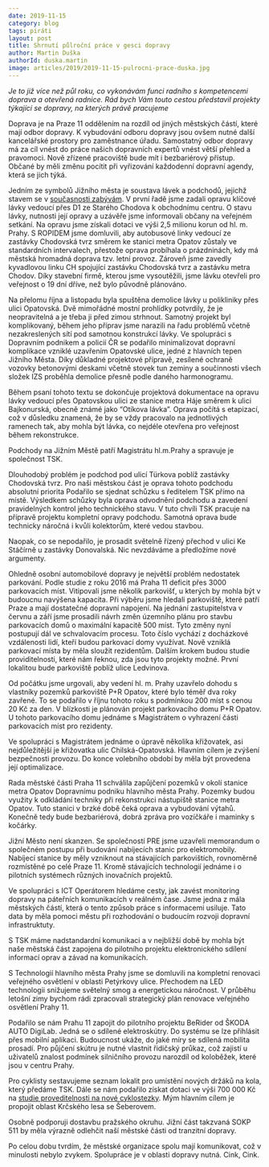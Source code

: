 ```yaml
---
date: 2019-11-15
category: blog
tags: piráti
layout: post
title: Shrnutí půlroční práce v gesci dopravy
author: Martin Duška
authorId: duska.martin
image: articles/2019/2019-11-15-pulrocni-prace-duska.jpg
---
```


*Je to již více než půl roku, co vykonávám funci radního s kompetencemi doprava a otevřená radnice. Rád bych Vám touto cestou představil projekty týkající se dopravy, na kterých právě pracujeme*

Doprava je na Praze 11 oddělením na rozdíl od jiných městských částí, které mají odbor dopravy. K vybudování odboru dopravy jsou ovšem nutné další kancelářské prostory pro zaměstnance úřadu. Samostatný odbor dopravy má za cíl vnést do práce našich dopravních expertů vnést větší přehled a pravomoci. Nově zřízené pracoviště bude mít i bezbariérový přístup.  Občané by měli změnu pocítit při vyřizování  každodenní dopravní agendy, která se jich týká. 

Jedním ze symbolů Jižního města je soustava lávek a podchodů, jejichž stavem se v [současnosti zabývám](https://praha11.pirati.cz/tiskove-zpravy/mostni-prohlidka/). V první řadě jsme zadali opravu klíčové lávky vedoucí přes D1 ze Starého Chodova k obchodnímu centru. O stavu lávky, nutnosti její opravy a uzávěře jsme informovali občany na veřejném setkání. Na opravu jsme získali dotaci ve výši 2,5 milionu korun od hl. m. Prahy. S ROPIDEM jsme domluvili, aby autobusové linky vedoucí ze zastávky Chodovská tvrz směrem ke stanici metra Opatov zůstaly ve standardních intervalech, přestože oprava probíhala o prázdninách, kdy má městská hromadná doprava tzv. letní provoz. Zároveň jsme zavedly kyvadlovou linku CH spojující zastávku Chodovská tvrz a zastávku metra Chodov. Díky stavební firmě, kterou jsme vysoutěžili, jsme lávku otevřeli pro veřejnost o 19 dní dříve, než bylo původně plánováno.

Na přelomu října a listopadu byla spuštěna demolice lávky u polikliniky přes ulici Opatovská. Dvě mimořádné mostní prohlídky potvrdily, že je neopravitelná a je třeba ji před zimou strhnout. Samotný projekt byl komplikovaný, během jeho příprav jsme narazili na řadu problémů včetně nezakreslených sítí pod samotnou konstrukcí lávky. Ve spolupráci s Dopravním podnikem a policií ČR se podařilo minimalizovat dopravní komplikace vzniklé uzavřením Opatovské ulice, jedné z hlavních tepen Jižního Města. Díky důkladné projektové přípravě, zesílené ochraně vozovky betonovými deskami včetně stovek tun zeminy a součinnosti všech složek IZS proběhla demolice přesně podle daného harmonogramu.

Během psaní tohoto textu se dokončuje projektová dokumentace na opravu lávky vedoucí přes Opatovskou ulici ze stanice metra Háje směrem k ulici Bajkonurská, obecně známé jako “Otíkova lávka”. Oprava počítá s etapizací, což v důsledku znamená, že by se vždy pracovalo na jednotlivých ramenech tak, aby mohla být lávka, co nejdéle otevřena pro veřejnost během rekonstrukce.


Podchody na Jižním Městě patří Magistrátu hl.m.Prahy a spravuje je společnost TSK.  

Dlouhodobý problém je podchod pod ulicí Türkova poblíž zastávky Chodovská tvrz. Pro naši městskou část je oprava tohoto podchodu absolutní priorita Podařilo se sjednat schůzku s ředitelem TSK přímo na místě. Výsledkem schůzky byla oprava odvodnění podchodu a zavedení pravidelných kontrol jeho technického stavu. V tuto chvíli TSK pracuje na přípravě projektu kompletní opravy podchodu. Samotná oprava bude technicky náročná i kvůli kolektorům, které vedou stavbou.

Naopak, co se nepodařilo, je prosadit světelně řízený přechod v ulici Ke Stáčírně u zastávky Donovalská. Nic nevzdáváme a předložíme nové argumenty.

Ohledně osobní automobilové dopravy je největší problém nedostatek parkování. Podle studie z roku 2016 má Praha 11 deficit přes 3000 parkovacích míst. Vitipovali jsme několik parkovišť, u kterých by mohla být v budoucnu navýšena kapacita. Při výběru jsme hledali parkoviště, které patří Praze a mají dostatečné dopravní napojení. Na jednání zastupitelstva v červnu a září jsme prosadili návrh změn územního plánu pro stavbu parkovacích domů o maximální kapacitě 500 míst. Tyto změny nyní postupují dál ve schvalovacím procesu. Toto číslo vychází z docházkové vzdálenosti lidí, kteří budou parkovací domy využívat. Nově vzniklá parkovací místa by měla sloužit rezidentům. Dalším krokem budou studie providitelnosti, které nám řeknou, zda jsou tyto projekty možné. První lokalitou bude parkoviště poblíž ulice Ledvinova.

Od počátku jsme urgovali, aby vedení hl. m. Prahy uzavřelo dohodu s vlastníky pozemků parkoviště P+R Opatov, které bylo téměř dva roky zavřené. To se podařilo v říjnu tohoto roku s podmínkou 200 míst s cenou 20 Kč za den. V blízkosti  je plánován projekt parkovacího domu P+R Opatov. U tohoto parkovacího domu jednáme s Magistrátem o vyhrazení části parkovacích míst pro rezidenty.

Ve spolupráci s Magistrátem jednáme o úpravě několika křižovatek, asi nejdůležitější je křižovatka ulic Chilská-Opatovská. Hlavním cílem je zvýšení bezpečnosti provozu. Do konce volebního období by měla být provedena její optimalizace. 

Rada městské části Praha 11 schválila zapůjčení pozemků v okolí stanice metra Opatov Dopravnímu podniku hlavního města Prahy. Pozemky budou využity k odkládání techniky při rekonstrukci nástupiště stanice metra Opatov. Tuto stanici v brzké době čeká oprava a vybudování výtahů. Konečně tedy bude bezbariérová, dobrá zpráva pro vozíčkáře i maminky s kočárky.

Jižní Město není skanzen. Se společností PRE jsme uzavřeli memorandum o společném postupu při budování nabíjecích stanic pro elektromobily. Nabíjecí stanice by měly vzniknout na stávajících parkovištích, rovnoměrně rozmístěné po celé Praze 11. Kromě stávajících technologií jednáme i o pilotních systémech různých inovačních projektů.

Ve spolupráci s ICT Operátorem hledáme cesty, jak zavést monitoring dopravy na páteřních komunikacích v reálném čase. Jsme jedna z mála městských částí, která o tento způsob práce s informacemi usiluje. Tato data by měla pomoci městu při rozhodování o budoucím rozvoji dopravní infrastruktuty.

S TSK máme nadstandardní komunikaci a v nejbližší době by mohla být naše městská část zapojena do pilotního projektu elektronického sdílení informací oprav a závad na komunikacích.

S Technologií hlavního města Prahy jsme se domluvili na kompletní renovaci veřejného osvětlení v oblasti Petýrkovy ulice. Přechodem na LED technologii snižujeme světelný smog a energetickou náročnost. V průběhu letošní zimy bychom rádi zpracovali strategický plán renovace veřejného osvětlení Prahy 11.

Podařilo se nám Prahu 11 zapojit do pilotního projektu BeRider od ŠKODA AUTO DigiLab. Jedná se o sdílené elektroskútry. Do systému se lze přihlásit přes mobilní aplikaci. Budoucnost ukáže, do jaké míry se sdílená mobilita prosadí.  Pro půjčení skútru je nutné vlastnit řidičský průkaz, což zajistí u uživatelů znalost podmínek silničního provozu narozdíl od koloběžek, které jsou v centru Prahy.

Pro cyklisty sestavujeme seznam lokalit pro umístění nových držáků na kola, který předáme TSK. Dále se nám podařilo získat dotaci ve výši 700 000 Kč na [studie proveditelnosti na nové cyklostezky](https://praha11.pirati.cz/tiskove-zpravy/cyklistika/). Mým hlavním cílem je propojit oblast Krčského lesa se Šeberovem. 

Osobně podporuji dostavbu pražského okruhu. Jižní část takzvaná SOKP 511 by měla výrazně odlehčit naší městské části od tranzitní dopravy.

Po celou dobu tvrdím, že městské organizace spolu mají komunikovat, což v minulosti nebylo zvykem. Spolupráce je v oblasti dopravy nutná. Cink, Cink.
